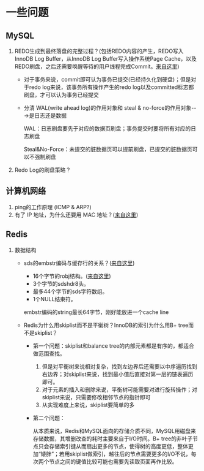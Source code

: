 # 一些问题

## MySQL

1. REDO生成到最终落盘的完整过程？(包括REDO内容的产生，REDO写入InnoDB Log Buffer，从InnoDB Log Buffer写入操作系统Page Cache，以及REDO刷盘，之后还需要唤醒等待的用户线程完成Commit。[来自这里](http://catkang.github.io/2020/02/27/mysql-redo.html))

   * 对于事务来说，commit即可认为事务已提交(已经持久化到硬盘)；但是对于redo log来说，该事务所有操作产生的redo log以及committed标志都刷盘，才可以认为事务已经提交

   * 分清 WAL(write ahead log)的作用对象和 steal & no-force的作用对象--->是日志还是数据

     WAL：日志刷盘要先于对应的数据页刷盘；事务提交时要将所有对应的日志刷盘

     Steal&No-Force：未提交的脏数据页可以提前刷盘，已提交的脏数据页可以不强制刷盘

2. Redo Log的刷盘策略？



## 计算机网络

1. ping的工作原理 (ICMP & ARP?)
2. 有了 IP 地址，为什么还要用 MAC 地址？([来自这里](https://www.zhihu.com/question/21546408))



## Redis

1. 数据结构

   * sds的embstr编码与缓存行的关系？([来自这里](https://zhuanlan.zhihu.com/p/43776747))

     - 16个字节的robj结构。([来自这里](http://zhangtielei.com/posts/blog-redis-robj.html))
     - 3个字节的sdshdr8头。
     - 最多44个字节的sds字符数组。
     - 1个NULL结束符。

     embstr编码的string最长64字节，刚好能放进一个cache line

   * Redis为什么用skiplist而不是平衡树？InnoDB的索引为什么用B+ tree而不是skiplist？

     * 第一个问题：skiplist和balance tree的内部元素都是有序的，都适合做范围查找。

       1. 但是对平衡树来说相对复杂，找到左边界后还需要以中序遍历找到右边界；对skiplist来说，找到最小值后直接对第一层的链表遍历即可。
       2. 对于元素的插入和删除来说，平衡树可能需要对进行旋转操作；对skiplist来说，只需要修改相邻节点的指针即可
       3. 从实现难度上来说，skiplist要简单的多

     * 第二个问题：

       从本质来说，Redis和MySQL面向的存储介质不同，MySQL用磁盘来存储数据，其增删改查的耗时主要来自于I/O时间。B+ tree的非叶子节点只会存储索引键从而扇出更多的节点，使得树的高度更低，整体更加“矮胖”；若用skiplist做索引，越往后的节点需要更多的I/O不说，每次两个节点之间的键值比较可能也需要先读取页面再作比较。